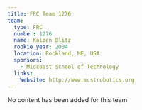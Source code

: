 ```yaml
---
title: FRC Team 1276
team:
  type: FRC
  number: 1276
  name: Kaizen Blitz
  rookie_year: 2004
  location: Rockland, ME, USA
  sponsors:
    - Midcoast School of Technology
  links:
    Website: http://www.mcstrobotics.org
---
```

No content has been added for this team